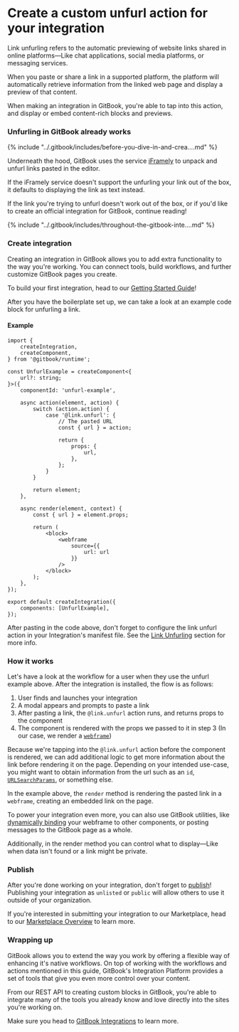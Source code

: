 # Create a custom unfurl action for your integration

Link unfurling refers to the automatic previewing of website links shared in online platforms—Like chat applications, social media platforms, or messaging services.

When you paste or share a link in a supported platform, the platform will automatically retrieve information from the linked web page and display a preview of that content.

When making an integration in GitBook, you're able to tap into this action, and display or embed content-rich blocks and previews.

### Unfurling in GitBook already works <a href="#this-is-an-anchor" id="this-is-an-anchor"></a>

{% include "../.gitbook/includes/before-you-dive-in-and-crea....md" %}

Underneath the hood, GitBook uses the service [iFramely](https://iframely.com/domains) to unpack and unfurl links pasted in the editor.

If the iFramely service doesn't support the unfurling your link out of the box, it defaults to displaying the link as text instead.

If the link you're trying to unfurl doesn't work out of the box, or if you'd like to create an official integration for GitBook, continue reading!



{% include "../.gitbook/includes/throughout-the-gitbook-inte....md" %}

### Create integration



Creating an integration in GitBook allows you to add extra functionality to the way you're working. You can connect tools, build workflows, and further customize GitBook pages you create.

To build your first integration, head to our [Getting Started Guide](https://developer.gitbook.com/integrations/integrations#build-your-first-integration)!

After you have the boilerplate set up, we can take a look at an example code block for unfurling a link.

#### Example

```tsx
import {
    createIntegration,
    createComponent,
} from '@gitbook/runtime';

const UnfurlExample = createComponent<{
    url?: string;
}>({
    componentId: 'unfurl-example',

    async action(element, action) {
        switch (action.action) {
            case '@link.unfurl': {
                // The pasted URL
                const { url } = action;

                return {
                    props: {
                        url,
                    },
                };
            }
        }

        return element;
    },

    async render(element, context) {
        const { url } = element.props;

        return (
            <block>
                <webframe
                    source={{
                        url: url
                    }}
                />
            </block>
        );
    },
});

export default createIntegration({
    components: [UnfurlExample],
});
```

After pasting in the code above, don't forget to configure the link unfurl action in your Integration's manifest file. See the [Link Unfurling](../../integrations/blocks/link-unfurling.md) section for more info.

### How it works

Let's have a look at the workflow for a user when they use the unfurl example above. After the integration is installed, the flow is as follows:

1. User finds and launches your integration
2. A modal appears and prompts to paste a link
3. After pasting a link, the `@link.unfurl` action runs, and returns props to the component
4. The component is rendered with the props we passed to it in step 3 (In our case, we render a [`webframe`](https://developer.gitbook.com/integrations/contentkit/reference/reference#webframe))

Because we're tapping into the `@link.unfurl` action before the component is rendered, we can add additional logic to get more information about the link before rendering it on the page. Depending on your intended use-case, you might want to obtain information from the url such as an `id`, [`URLSearchParams`](https://developer.mozilla.org/en-US/docs/Web/API/URLSearchParams), or something else.

In the example above, the `render` method is rendering the pasted link in a `webframe`, creating an embedded link on the page.

To power your integration even more, you can also use GitBook utilities, like [dynamically binding](https://developer.gitbook.com/integrations/contentkit/interactivity#dynamic-binding) your webframe to other components, or posting messages to the GitBook page as a whole.

Additionally, in the render method you can control what to display—Like when data isn't found or a link might be private.

### Publish

After you're done working on your integration, don't forget to [publish](https://developer.gitbook.com/getting-started/publishing)! Publishing your integration as `unlisted` or `public` will allow others to use it outside of your organization.

If you're interested in submitting your integration to our Marketplace, head to our [Marketplace Overview](https://developer.gitbook.com/marketplace/overview) to learn more.

### Wrapping up

GitBook allows you to extend the way you work by offering a flexible way of enhancing it's native workflows. On top of working with the workflows and actions mentioned in this guide, GitBook's Integration Platform provides a set of tools that give you even more control over your content.

From our REST API to creating custom blocks in GitBook, you're able to integrate many of the tools you already know and love directly into the sites you're working on.

Make sure you head to [GitBook Integrations](https://www.gitbook.com/integrations) to learn more.

